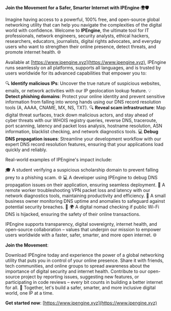 **Join the Movement for a Safer, Smarter Internet with IPEngine 🌍🛡️**

Imagine having access to a powerful, 100% free, and open-source global networking utility that can help you navigate the complexities of the digital world with confidence. Welcome to **IPEngine**, the ultimate tool for IT professionals, network engineers, security analysts, ethical hackers, researchers, educators, journalists, digital rights advocates, and everyday users who want to strengthen their online presence, detect threats, and promote internet health. 🌐

Available at [https://www.ipengine.xyz](https://www.ipengine.xyz), IPEngine runs seamlessly on all platforms, supports all languages, and is trusted by users worldwide for its advanced capabilities that empower you to:

🔍 **Identify malicious IPs**: Uncover the true nature of suspicious websites, emails, or network activities with our IP geolocation lookup feature.
💡 **Detect phishing domains**: Protect your online identity and prevent sensitive information from falling into wrong hands using our DNS record resolution tools (A, AAAA, CNAME, MX, NS, TXT).
🔍 **Reveal scam infrastructure**: Map digital threat surfaces, track down malicious actors, and stay ahead of cyber threats with our WHOIS registry queries, reverse DNS, traceroute, port scanning, latency and packet loss analysis, hostname resolution, ASN information, blacklist checking, and network diagnostics tools.
💻 **Debug DNS propagation issues**: Streamline your development workflow with our expert DNS record resolution features, ensuring that your applications load quickly and reliably.

Real-world examples of IPEngine's impact include:

🎓 A student verifying a suspicious scholarship domain to prevent falling prey to a phishing scam. 🌐
💻 A developer using IPEngine to debug DNS propagation issues on their application, ensuring seamless deployment.
🏢 A remote worker troubleshooting VPN packet loss and latency with our network diagnostics tools, maintaining productivity and efficiency. 
💼 A small business owner monitoring DNS uptime and anomalies to safeguard against potential security breaches. 🚀
🌍 A digital nomad checking if public Wi-Fi DNS is hijacked, ensuring the safety of their online transactions.

IPEngine supports transparency, digital sovereignty, internet health, and open-source collaboration – values that underpin our mission to empower users worldwide with a faster, safer, smarter, and more open internet. 🌐

**Join the Movement**:

Download IPEngine today and experience the power of a global networking utility that puts you in control of your online presence.
Share it with friends, tech communities, and online groups to spread awareness about the importance of digital security and internet health.
Contribute to our open-source project by reporting issues, suggesting new features, or participating in code reviews – every bit counts in building a better internet for all. 🚀
Together, let's build a safer, smarter, and more inclusive digital world, one IP at a time.

**Get started now**: [https://www.ipengine.xyz](https://www.ipengine.xyz)